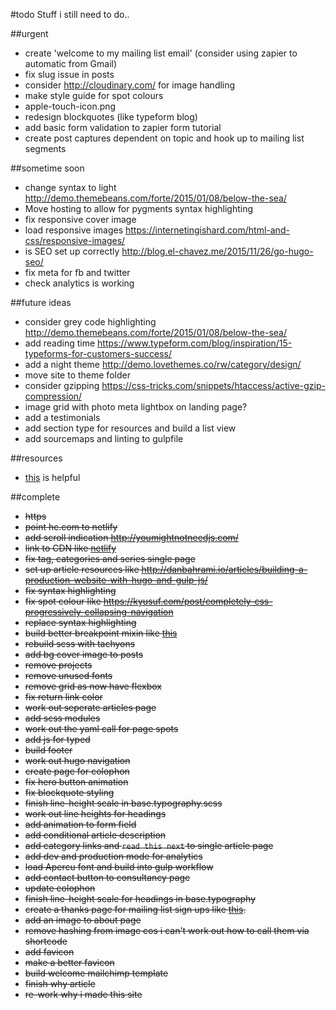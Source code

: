 #todo
Stuff i still need to do..


##urgent
- create 'welcome to my mailing list email' (consider using zapier to automatic from Gmail)
- fix slug issue in posts
- consider http://cloudinary.com/ for image handling
- make style guide for spot colours
- apple-touch-icon.png
- redesign blockquotes (like typeform blog)
- add basic form validation to zapier form tutorial
- create post captures dependent on topic and hook up to mailing list segments


##sometime soon
- change syntax to light http://demo.themebeans.com/forte/2015/01/08/below-the-sea/
- Move hosting to allow for pygments syntax highlighting
- fix responsive cover image
- load responsive images https://internetingishard.com/html-and-css/responsive-images/
- is SEO set up correctly http://blog.el-chavez.me/2015/11/26/go-hugo-seo/
- fix meta for fb and twitter
- check analytics is working


##future ideas
- consider grey code highlighting http://demo.themebeans.com/forte/2015/01/08/below-the-sea/
- add reading time https://www.typeform.com/blog/inspiration/15-typeforms-for-customers-success/
- add a night theme http://demo.lovethemes.co/rw/category/design/
- move site to theme folder
- consider gzipping https://css-tricks.com/snippets/htaccess/active-gzip-compression/
- image grid with photo meta lightbox on landing page?
- add a testimonials
- add section type for resources and build a list view
- add sourcemaps and linting to gulpfile


##resources
- [this](https://github.com/IvanChou/hugo-theme-vec) is helpful


##complete
- ~~https~~
- ~~point hc.com to netlify~~
- ~~add scroll indication http://youmightnotneedjs.com/~~
- ~~link to CDN like [netlify](https://www.netlify.com/blog/2016/09/21/a-step-by-step-guide-hugo-on-netlify/)~~
- ~~fix tag, categories and series single page~~
- ~~set up article resources like
http://danbahrami.io/articles/building-a-production-website-with-hugo-and-gulp-js/~~
- ~~fix syntax highlighting~~
- ~~fix spot colour like https://kyusuf.com/post/completely-css-progressively-collapsing-navigation~~
- ~~replace syntax highlighting~~
- ~~build better breakpoint mixin like [this](https://medium.freecodecamp.com/the-100-correct-way-to-do-css-breakpoints-88d6a5ba1862#.3wje0ib56)~~
- ~~rebuild scss with tachyons~~
- ~~add bg cover image to posts~~
- ~~remove projects~~
- ~~remove unused fonts~~
- ~~remove grid as now have flexbox~~
- ~~fix return link color~~
- ~~work out seperate articles page~~
- ~~add scss modules~~
- ~~work out the yaml call for page spots~~
- ~~add js for typed~~
- ~~build footer~~
- ~~work out hugo navigation~~
- ~~create page for colophon~~
- ~~fix hero button animation~~
- ~~fix blockquote styling~~
- ~~finish line-height scale in base.typography.scss~~
- ~~work out line heights for headings~~
- ~~add animation to form field~~
- ~~add conditional article description~~
- ~~add category links and `read this next` to single article page~~
- ~~add dev and production mode for analytics~~
- ~~load Apercu font and build into gulp workflow~~
- ~~add contact button to consultancy page~~
- ~~update colophon~~
- ~~finish line-height scale for headings in base.typography~~
- ~~create a thanks page for mailing list sign ups like [this](https://pjrvs.com/thanks/).~~
- ~~add an image to about page~~
- ~~remove hashing from image cos i can't work out how to call them via shortcode~~
- ~~add favicon~~
- ~~make a better favicon~~
- ~~build welcome mailchimp template~~
- ~~finish why article~~
- ~~re-work why i made this site~~
